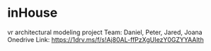# inHouse
vr architectural modeling project
Team: Daniel, Peter, Jared, Joana
Onedrive Link: https://1drv.ms/f/s!Aj80AL-ffPzXgUIezY0GZYYAAlth 
